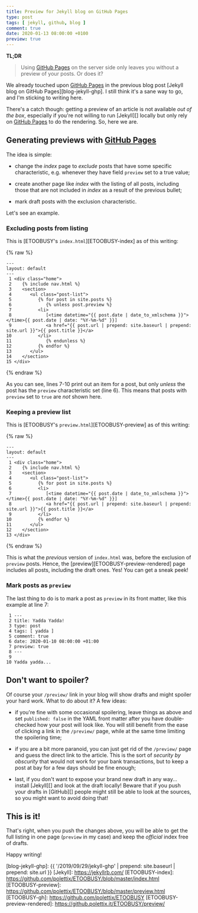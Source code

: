 ```yaml
---
title: Preview for Jekyll blog on GitHub Pages
type: post
tags: [ jekyll, github, blog ]
comment: true
date: 2020-01-13 08:00:00 +0100
preview: true
---
```


**TL;DR**

> Using [GitHub Pages][] on the server side only leaves you without a
> preview of your posts. Or does it?


We already touched upon [GitHub Pages][] in the previous blog post
[Jekyll blog on GitHub Pages][blog-jekyll-ghp]. I still think it's a sane
way to go, and I'm sticking to writing here.

There's a catch though: getting a preview of an article is not available
*out of the box*, especially if you're not willing to run [Jekyll][] locally
but only rely on [GitHub Pages][] to do the rendering. So, here we are.


## Generating previews with [GitHub Pages][]

The idea is simple:

- change the *index* page to *exclude* posts that have some specific
  characteristic, e.g. whenever they have field `preview` set to a true
  value;

- create another page like *index* with the listing of all posts, including
  those that are not included in *index* as a result of the previous bullet;

- mark draft posts with the exclusion characteristic.

Let's see an example.

### Excluding posts from listing

This is [ETOOBUSY's `index.html`][ETOOBUSY-index] as of this writing:

{% raw %}
```
---
layout: default
---
 1 <div class="home">
 2    {% include nav.html %}
 3    <section>
 4       <ul class="post-list">
 5          {% for post in site.posts %}
 6             {% unless post.preview %}
 7          <li>
 8             [<time datetime="{{ post.date | date_to_xmlschema }}"></time>{{ post.date | date: "%Y-%m-%d" }}]
 9             <a href="{{ post.url | prepend: site.baseurl | prepend: site.url }}">{{ post.title }}</a>
10          </li>
11             {% endunless %}
12          {% endfor %}
13       </ul>
14    </section>
15 </div>
```
{% endraw %}

As you can see, lines 7-10 print out an item for a post, but only *unless*
the post has the `preview` characteristic set (line 6). This means that
posts with `preview` set to `true` are *not* shown here.

### Keeping a preview list

This is [ETOOBUSY's `preview.html`][ETOOBUSY-preview] as of this writing:

{% raw %}
```
---
layout: default
---
 1 <div class="home">
 2    {% include nav.html %}
 3    <section>
 4       <ul class="post-list">
 5          {% for post in site.posts %}
 6          <li>
 7             [<time datetime="{{ post.date | date_to_xmlschema }}"></time>{{ post.date | date: "%Y-%m-%d" }}]
 8             <a href="{{ post.url | prepend: site.baseurl | prepend: site.url }}">{{ post.title }}</a>
 9          </li>
10          {% endfor %}
11       </ul>
12    </section>
13 </div>
```
{% endraw %}

This is what the *previous* version of `index.html` was, before the
exclusion of `preview` posts. Hence, the
[preview][ETOOBUSY-preview-rendered] page includes all posts, including the
draft ones. Yes! You can get a sneak peek!

### Mark posts as `preview`

The last thing to do is to mark a post as `preview` in its front matter,
like this example at line 7:

```
 1 ---
 2 title: Yadda Yadda!
 3 type: post
 4 tags: [ yadda ]
 5 comment: true
 6 date: 2020-01-10 08:00:00 +01:00
 7 preview: true
 8 ---
 9
10 Yadda yadda...
```

## Don't want to spoiler?

Of course your `/preview/` link in your blog will show drafts and might
spoiler your hard work. What to do about it? A few ideas:

- if you're fine with some occasional spoilering, leave things as above and
  set `published: false` in the YAML front matter after you have
  double-checked how your post will look like. You will still benefit from
  the ease of clicking a link in the `/preview/` page, while at the same
  time limiting the spoilering time;

- if you are a bit more paranoid, you can just get rid of the `/preview/`
  page and guess the direct link to the article. This is the sort of
  *security by obscurity* that would not work for your bank transactions,
  but to keep a post at bay for a few days should be fine enough;

- last, if you don't want to expose your brand new draft in any way...
  install [Jekyll][] and look at the draft locally! Beware that if you push
  your drafts in [GitHub][] people might still be able to look at the
  sources, so you might want to avoid doing that!

## This is it!

That's right, when you push the changes above, you will be able to get the
full listing in one page (`preview` in my case) and keep the *official*
index free of drafts.

Happy writing!


[GitHub Pages]: https://pages.github.com/
[blog-jekyll-ghp]: {{ '/2019/09/29/jekyll-ghp' | prepend: site.baseurl | prepend: site.url }}
[Jekyll]: https://jekyllrb.com/
[ETOOBUSY-index]: https://github.com/polettix/ETOOBUSY/blob/master/index.html
[ETOOBUSY-preview]: https://github.com/polettix/ETOOBUSY/blob/master/preview.html
[ETOOBUSY-gh]: https://github.com/polettix/ETOOBUSY
[ETOOBUSY-preview-rendered]: https://github.polettix.it/ETOOBUSY/preview/
